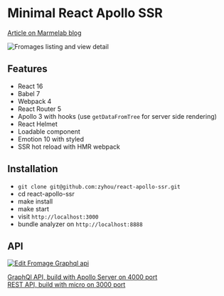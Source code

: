 # Minimal React Apollo SSR

[Article on Marmelab blog](https://marmelab.com/blog/2019/11/08/le-server-side-rendering-sans-framework-pas-si-dur.html)

![Fromages listing and view detail](https://raw.githubusercontent.com/zyhou/react-apollo-ssr/master/doc/fromages-to-fromage.gif)

## Features

* React 16
* Babel 7
* Webpack 4
* React Router 5
* Apollo 3 with hooks (use `getDataFromTree` for server side rendering)
* React Helmet
* Loadable component
* Emotion 10 with styled
* SSR hot reload with HMR webpack

## Installation

* `git clone git@github.com:zyhou/react-apollo-ssr.git`
* cd react-apollo-ssr
* make install
* make start
* visit `http://localhost:3000`
* bundle analyzer on `http://localhost:8888`

## API

[![Edit Fromage Graphql api](https://codesandbox.io/static/img/play-codesandbox.svg)](https://codesandbox.io/s/fromage-graphql-api-ku0n6?fontsize=14)

[GraphQl API, build with Apollo Server on 4000 port](https://ku0n6-4000.sse.codesandbox.io/)   
[REST API, build with micro on 3000 port](https://ku0n6-3000.sse.codesandbox.io/fromages)
